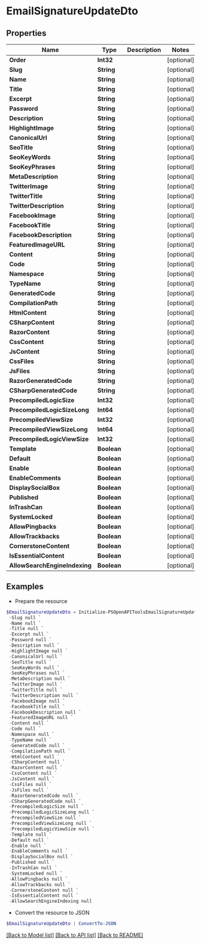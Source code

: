 # EmailSignatureUpdateDto
## Properties

Name | Type | Description | Notes
------------ | ------------- | ------------- | -------------
**Order** | **Int32** |  | [optional] 
**Slug** | **String** |  | [optional] 
**Name** | **String** |  | [optional] 
**Title** | **String** |  | [optional] 
**Excerpt** | **String** |  | [optional] 
**Password** | **String** |  | [optional] 
**Description** | **String** |  | [optional] 
**HighlightImage** | **String** |  | [optional] 
**CanonicalUrl** | **String** |  | [optional] 
**SeoTitle** | **String** |  | [optional] 
**SeoKeyWords** | **String** |  | [optional] 
**SeoKeyPhrases** | **String** |  | [optional] 
**MetaDescription** | **String** |  | [optional] 
**TwitterImage** | **String** |  | [optional] 
**TwitterTitle** | **String** |  | [optional] 
**TwitterDescription** | **String** |  | [optional] 
**FacebookImage** | **String** |  | [optional] 
**FacebookTitle** | **String** |  | [optional] 
**FacebookDescription** | **String** |  | [optional] 
**FeaturedImageURL** | **String** |  | [optional] 
**Content** | **String** |  | [optional] 
**Code** | **String** |  | [optional] 
**Namespace** | **String** |  | [optional] 
**TypeName** | **String** |  | [optional] 
**GeneratedCode** | **String** |  | [optional] 
**CompilationPath** | **String** |  | [optional] 
**HtmlContent** | **String** |  | [optional] 
**CSharpContent** | **String** |  | [optional] 
**RazorContent** | **String** |  | [optional] 
**CssContent** | **String** |  | [optional] 
**JsContent** | **String** |  | [optional] 
**CssFiles** | **String** |  | [optional] 
**JsFiles** | **String** |  | [optional] 
**RazorGeneratedCode** | **String** |  | [optional] 
**CSharpGeneratedCode** | **String** |  | [optional] 
**PrecompiledLogicSize** | **Int32** |  | [optional] 
**PrecompiledLogicSizeLong** | **Int64** |  | [optional] 
**PrecompiledViewSize** | **Int32** |  | [optional] 
**PrecompiledViewSizeLong** | **Int64** |  | [optional] 
**PrecompiledLogicViewSize** | **Int32** |  | [optional] 
**Template** | **Boolean** |  | [optional] 
**Default** | **Boolean** |  | [optional] 
**Enable** | **Boolean** |  | [optional] 
**EnableComments** | **Boolean** |  | [optional] 
**DisplaySocialBox** | **Boolean** |  | [optional] 
**Published** | **Boolean** |  | [optional] 
**InTrashCan** | **Boolean** |  | [optional] 
**SystemLocked** | **Boolean** |  | [optional] 
**AllowPingbacks** | **Boolean** |  | [optional] 
**AllowTrackbacks** | **Boolean** |  | [optional] 
**CornerstoneContent** | **Boolean** |  | [optional] 
**IsEssentialContent** | **Boolean** |  | [optional] 
**AllowSearchEngineIndexing** | **Boolean** |  | [optional] 

## Examples

- Prepare the resource
```powershell
$EmailSignatureUpdateDto = Initialize-PSOpenAPIToolsEmailSignatureUpdateDto  -Order null `
 -Slug null `
 -Name null `
 -Title null `
 -Excerpt null `
 -Password null `
 -Description null `
 -HighlightImage null `
 -CanonicalUrl null `
 -SeoTitle null `
 -SeoKeyWords null `
 -SeoKeyPhrases null `
 -MetaDescription null `
 -TwitterImage null `
 -TwitterTitle null `
 -TwitterDescription null `
 -FacebookImage null `
 -FacebookTitle null `
 -FacebookDescription null `
 -FeaturedImageURL null `
 -Content null `
 -Code null `
 -Namespace null `
 -TypeName null `
 -GeneratedCode null `
 -CompilationPath null `
 -HtmlContent null `
 -CSharpContent null `
 -RazorContent null `
 -CssContent null `
 -JsContent null `
 -CssFiles null `
 -JsFiles null `
 -RazorGeneratedCode null `
 -CSharpGeneratedCode null `
 -PrecompiledLogicSize null `
 -PrecompiledLogicSizeLong null `
 -PrecompiledViewSize null `
 -PrecompiledViewSizeLong null `
 -PrecompiledLogicViewSize null `
 -Template null `
 -Default null `
 -Enable null `
 -EnableComments null `
 -DisplaySocialBox null `
 -Published null `
 -InTrashCan null `
 -SystemLocked null `
 -AllowPingbacks null `
 -AllowTrackbacks null `
 -CornerstoneContent null `
 -IsEssentialContent null `
 -AllowSearchEngineIndexing null
```

- Convert the resource to JSON
```powershell
$EmailSignatureUpdateDto | ConvertTo-JSON
```

[[Back to Model list]](../README.md#documentation-for-models) [[Back to API list]](../README.md#documentation-for-api-endpoints) [[Back to README]](../README.md)

